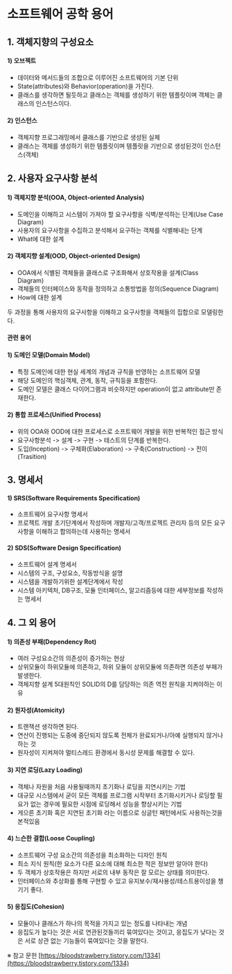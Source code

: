# 소프트웨어 공학 용어


## 1. 객체지향의 구성요소

#### 1) 오브젝트
- 데이터와 메서드들의 조합으로 이루어진 소프트웨어의 기본 단위
- State(attributes)와 Behavior(operation)을 가진다.
- 클래스를 생각하면 될듯하고 클래스는 객체를 생성하기 위한 템플릿이며 객체는 클래스의 인스턴스이다.

#### 2) 인스턴스
- 객체지향 프로그래밍에서 클래스를 기반으로 생성된 실체
- 클래스는 객체를 생성하기 위한 템플릿이며 템플릿을 기반으로 생성된것이 인스턴스(객체)

## 2. 사용자 요구사항 분석

#### 1) 객체지향 분석(OOA, Object-oriented Analysis)
- 도메인을 이해하고 시스템이 가져야 할 요구사항을 식벽/분석하는 단계(Use Case Diagram)
- 사용자의 요구사항을 수집하고 분석해서 요구하는 객체를 식별해내는 단계
- What에 대한 설계

#### 2) 객체지향 설계(OOD, Object-oriented Design)
- OOA에서 식별된 객체들을 클래스로 구조화해서 상호작용을 설계(Class Diagram)
- 객체들의 인터페이스와 동작을 정의하고 소통방법을 정의(Sequence Diagram)
- How에 대한 설계

두 과정을 통해 사용자의 요구사항을 이해하고 요구사항을 객체들의 집합으로 모델링한다.

#### 관련 용어
#### 1) 도메인 모델(Domain Model)
- 특정 도메인에 대한 현실 세계의 개념과 규칙을 반영하는 소프트웨어 모델
- 해당 도메인의 핵심객체, 관계, 동작, 규칙등을 포함한다.
- 도메인 모델은 클래스 다이어그램과 비슷하지만 operation이 없고 attribute만 존재한다.

#### 2) 통합 프로세스(Unified Process)
- 위의 OOA와 OOD에 대한 프로세스로 소프트웨어 개발을 위한 반복적인 접근 방식
- 요구사항분석 -> 설계 -> 구현 -> 테스트의 단계를 반복한다.
- 도입(Inception) -> 구체화(Elaboration) -> 구축(Construction) -> 전이(Trasition)

## 3. 명세서

#### 1) SRS(Software Requirements Specification)
- 소프트웨어 요구사항 명세서
- 프로젝트 개발 초기단계에서 작성하며 개발자/고객/프로젝트 관리자 등의 모든 요구사항을 이해하고 합의하는데 사용하는 명세서

#### 2) SDS(Software Design Specification)
- 소프트웨어 설계 명세서
- 시스템의 구조, 구성요소, 작동방식을 설명
- 시스템을 개발하기위한 설계단계에서 작성
- 시스템 아키텍처, DB구조, 모듈 인터페이스, 알고리즘등에 대한 세부정보를 작성하는 명세서

## 4. 그 외 용어

#### 1) 의존성 부패(Dependency Rot)
- 여러 구성요소간의 의존성이 증가하는 현상
- 상위모듈이 하위모듈에 의존하고, 하위 모듈이 상위모듈에 의존하면 의존성 부패가 발생한다.
- 객체지향 설계 5대원칙인 SOLID의 D를 담당하는 의존 역전 원칙을 지켜야하는 이유

#### 2) 원자성(Atomicity)
- 트랜잭션 생각하면 된다.
- 연산이 진행되는 도중에 중단되지 않도록 전체가 완료되거나/아예 실행되지 않거나 하는 것
- 원자성이 지켜져야 멀티스레드 환경에서 동시성 문제를 해결할 수 있다.

#### 3) 지연 로딩(Lazy Loading)
- 객체나 자원을 처음 사용될때까지 초기화나 로딩을 지연시키는 기법
- 대규모 시스템에서 굳이 모든 객체를 프로그램 시작부터 초기화시키거나 로딩할 필요가 없는 경우에 필요한 시점에 로딩해서 성능을 향상시키는 기법
- 게으른 초기화 혹은 지연된 초기화 라는 이름으로 싱글턴 패턴에서도 사용하는것을 본적있음

#### 4) 느슨한 결합(Loose Coupling)
- 소프트웨어 구성 요소간의 의존성을 최소화하는 디자인 원칙
- 최소 지식 원칙(한 요소가 다른 요소에 대해 최소한 적은 정보만 알아야 한다)
- 두 객체가 상호작용은 하지만 서로의 내부 동작은 잘 모르는 상태를 의미한다.
- 인터페이스와 추상화를 통해 구현할 수 있고 유지보수/재사용성/테스트용이성을 챙기기 좋다.

#### 5) 응집도(Cohesion)
- 모듈이나 클래스가 하나의 목적을 가지고 있는 정도를 나타내는 개념
- 응집도가 높다는 것은 서로 연관된것들끼리 묶여있다는 것이고, 응집도가 낮다는 것은 서로 상관 없는 기능들이 묶여있다는 것을 말한다.






※ 참고 문헌
[https://bloodstrawberry.tistory.com/1334](https://bloodstrawberry.tistory.com/1334)